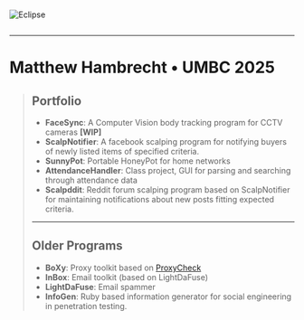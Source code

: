 ```
```
![Eclipse](https://i.imgur.com/zHIJClh.gif)
```
```

---
# Matthew Hambrecht   •   UMBC 2025

> ## Portfolio
> - **FaceSync**: A Computer Vision body tracking program for CCTV cameras **[WIP]**
> - **ScalpNotifier**: A facebook scalping program for notifying buyers of newly listed items of specified criteria.
> - **SunnyPot**: Portable HoneyPot for home networks
> - **AttendanceHandler**: Class project, GUI for parsing and searching through attendance data
> - **Scalpddit**: Reddit forum scalping program based on ScalpNotifier for maintaining notifications about new posts fitting expected criteria.
> ---
> ## Older Programs
> - **BoXy**: Proxy toolkit based on [ProxyCheck](http://www.corpit.ru/mjt/proxycheck)
> - **InBox**: Email toolkit (based on LightDaFuse)
> - **LightDaFuse**: Email spammer
> - **InfoGen**: Ruby based information generator for social engineering in penetration testing.
